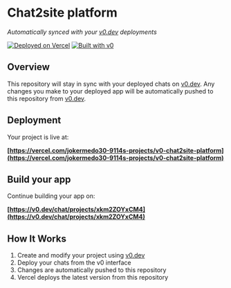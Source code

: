 # Chat2site platform

*Automatically synced with your [v0.dev](https://v0.dev) deployments*

[![Deployed on Vercel](https://img.shields.io/badge/Deployed%20on-Vercel-black?style=for-the-badge&logo=vercel)](https://vercel.com/jokermedo30-9114s-projects/v0-chat2site-platform)
[![Built with v0](https://img.shields.io/badge/Built%20with-v0.dev-black?style=for-the-badge)](https://v0.dev/chat/projects/xkm2ZOYxCM4)

## Overview

This repository will stay in sync with your deployed chats on [v0.dev](https://v0.dev).
Any changes you make to your deployed app will be automatically pushed to this repository from [v0.dev](https://v0.dev).

## Deployment

Your project is live at:

**[https://vercel.com/jokermedo30-9114s-projects/v0-chat2site-platform](https://vercel.com/jokermedo30-9114s-projects/v0-chat2site-platform)**

## Build your app

Continue building your app on:

**[https://v0.dev/chat/projects/xkm2ZOYxCM4](https://v0.dev/chat/projects/xkm2ZOYxCM4)**

## How It Works

1. Create and modify your project using [v0.dev](https://v0.dev)
2. Deploy your chats from the v0 interface
3. Changes are automatically pushed to this repository
4. Vercel deploys the latest version from this repository